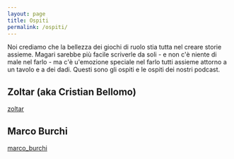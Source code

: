 ```yaml
---
layout: page
title: Ospiti 
permalink: /ospiti/
---
```


Noi crediamo che la bellezza dei giochi di ruolo stia tutta nel creare storie assieme. Magari sarebbe più facile scriverle da soli - e non c'è niente di male nel farlo - ma c'è u'emozione speciale nel farlo tutti assieme attorno a un tavolo e a dei dadi.
Questi sono gli ospiti e le ospiti dei nostri podcast.

## Zoltar (aka Cristian Bellomo)

[zoltar](assets/images/zoltar_figura_intera.JPG)

## Marco Burchi

[marco_burchi](assets/images/burchi_figura_intera.JPG)

